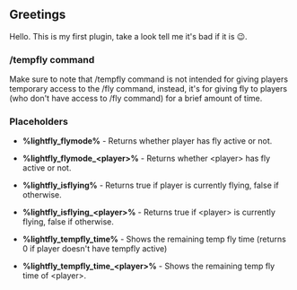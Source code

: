 ## Greetings
Hello. This is my first plugin, take a look tell me it's bad if it is 😉.

### /tempfly command
Make sure to note that /tempfly command is not intended for giving players temporary access to the /fly command, instead,
it's for giving fly to players (who don't have access to /fly command) for a brief amount of time.

### Placeholders
* **%lightfly_flymode%** - Returns whether player has fly active or not.
* **%lightfly_flymode_\<player>%** - Returns whether \<player> has fly active or not.


* **%lightfly_isflying%** - Returns true if player is currently flying, false if otherwise.
* **%lightfly_isflying_\<player>%** - Returns true if \<player> is currently flying, false if otherwise.


* **%lightfly_tempfly_time%** - Shows the remaining temp fly time (returns 0 if player doesn't have tempfly active)
* **%lightfly_tempfly_time_\<player>%** - Shows the remaining temp fly time of \<player>.